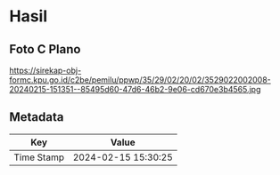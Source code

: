 # Hasil

## Foto C Plano

https://sirekap-obj-formc.kpu.go.id/c2be/pemilu/ppwp/35/29/02/20/02/3529022002008-20240215-151351--85495d60-47d6-46b2-9e06-cd670e3b4565.jpg


## Metadata

| Key        | Value               |
| ---------- | ------------------- |
| Time Stamp | 2024-02-15 15:30:25 |



